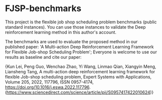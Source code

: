 # FJSP-benchmarks

This project is the flexible job shop scheduling problem benchmarks (public standard instances). You can use those instances to validate the Deep reinforcement learning method in this author's account.

The benchmarks are used to evaluate the proposed method in our published paper: 'A Multi-action Deep Reinforcement Learning Framework for Flexible Job-shop Scheduling Problem'; Everyone is welcome to use our results as baseline and cite our paper:

{Kun Lei, Peng Guo, Wenchao Zhao, Yi Wang, Linmao Qian, Xiangyin Meng, Liansheng Tang,
A multi-action deep reinforcement learning framework for flexible Job-shop scheduling problem,
Expert Systems with Applications,
Volume 205,
2022,
117796,
ISSN 0957-4174,
https://doi.org/10.1016/j.eswa.2022.117796.
(https://www.sciencedirect.com/science/article/pii/S0957417422010624)}
